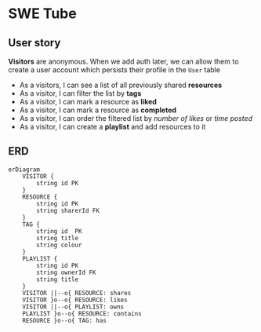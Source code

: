 # SWE Tube

## User story

**Visitors** are anonymous. When we add auth later, we can allow them to create a user account which persists their profile in the `User` table

 - As a visitors, I can see a list of all previously shared **resources**
 - As a visitor, I can filter the list by **tags**
 - As a visitor, I can mark a resource as **liked**
 - As a visitor, I can mark a resource as **completed**
 - As a visitor, I can order the filtered list by _number of likes_ or _time posted_
 - As a visitor, I can create a **playlist** and add resources to it

## ERD

```mermaid
erDiagram
    VISITOR {
        string id PK
    }
    RESOURCE {
        string id PK
        string sharerId FK
    }
    TAG {
        string id  PK
        string title
        string colour
    }
    PLAYLIST {
        string id PK
        string ownerId FK
        string title
    }
    VISITOR ||--o{ RESOURCE: shares
    VISITOR }o--o{ RESOURCE: likes
    VISITOR ||--o{ PLAYLIST: owns
    PLAYLIST }o--o{ RESOURCE: contains
    RESOURCE }o--o{ TAG: has
```
